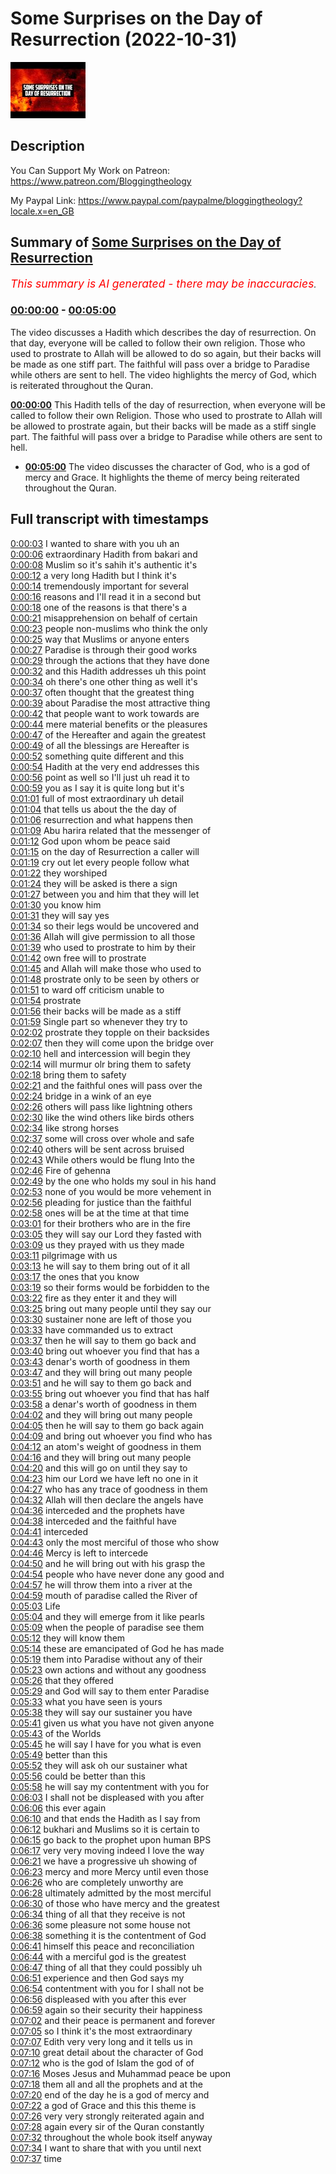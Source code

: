 # Some Surprises on the Day of Resurrection (2022-10-31)

![alt Some Surprises on the Day of Resurrection](Xzv6Inbl8co.jpg "Some Surprises on the Day of Resurrection")

## Description

You Can Support My Work on Patreon:
https://www.patreon.com/Bloggingtheology

My Paypal Link: 
https://www.paypal.com/paypalme/bloggingtheology?locale.x=en_GB

## Summary of [Some Surprises on the Day of Resurrection](https://www.youtube.com/watch?v=Xzv6Inbl8co)


*<span style="color:red; font-size:125%">This summary is AI generated - there may be inaccuracies</span>. [](/)*

### [00:00:00](https://www.youtube.com/watch?v=Xzv6Inbl8co&t=0) - [00:05:00](https://www.youtube.com/watch?v=Xzv6Inbl8co&t=300)

The video discusses a Hadith which describes the day of resurrection. On that day, everyone will be called to follow their own religion. Those who used to prostrate to Allah will be allowed to do so again, but their backs will be made as one stiff part. The faithful will pass over a bridge to Paradise while others are sent to hell. The video highlights the mercy of God, which is reiterated throughout the Quran.

**[00:00:00](https://www.youtube.com/watch?v=Xzv6Inbl8co&t=0)** This Hadith tells of the day of resurrection, when everyone will be called to follow their own Religion. Those who used to prostrate to Allah will be allowed to prostrate again, but their backs will be made as a stiff single part. The faithful will pass over a bridge to Paradise while others are sent to hell.
* **[00:05:00](https://www.youtube.com/watch?v=Xzv6Inbl8co&t=300)** The video discusses the character of God, who is a god of mercy and Grace. It highlights the theme of mercy being reiterated throughout the Quran.

## Full transcript with timestamps

[0:00:03](https://youtu.be/Xzv6Inbl8co?t=3) I wanted to share with you uh an  
[0:00:06](https://youtu.be/Xzv6Inbl8co?t=6) extraordinary Hadith from bakari and  
[0:00:08](https://youtu.be/Xzv6Inbl8co?t=8) Muslim so it's sahih it's authentic it's  
[0:00:12](https://youtu.be/Xzv6Inbl8co?t=12) a very long Hadith but I think it's  
[0:00:14](https://youtu.be/Xzv6Inbl8co?t=14) tremendously important for several  
[0:00:16](https://youtu.be/Xzv6Inbl8co?t=16) reasons and I'll read it in a second but  
[0:00:18](https://youtu.be/Xzv6Inbl8co?t=18) one of the reasons is that there's a  
[0:00:21](https://youtu.be/Xzv6Inbl8co?t=21) misapprehension on behalf of certain  
[0:00:23](https://youtu.be/Xzv6Inbl8co?t=23) people non-muslims who think the only  
[0:00:25](https://youtu.be/Xzv6Inbl8co?t=25) way that Muslims or anyone enters  
[0:00:27](https://youtu.be/Xzv6Inbl8co?t=27) Paradise is through their good works  
[0:00:29](https://youtu.be/Xzv6Inbl8co?t=29) through the actions that they have done  
[0:00:32](https://youtu.be/Xzv6Inbl8co?t=32) and this Hadith addresses uh this point  
[0:00:34](https://youtu.be/Xzv6Inbl8co?t=34) oh there's one other thing as well it's  
[0:00:37](https://youtu.be/Xzv6Inbl8co?t=37) often thought that the greatest thing  
[0:00:39](https://youtu.be/Xzv6Inbl8co?t=39) about Paradise the most attractive thing  
[0:00:42](https://youtu.be/Xzv6Inbl8co?t=42) that people want to work towards are  
[0:00:44](https://youtu.be/Xzv6Inbl8co?t=44) mere material benefits or the pleasures  
[0:00:47](https://youtu.be/Xzv6Inbl8co?t=47) of the Hereafter and again the greatest  
[0:00:49](https://youtu.be/Xzv6Inbl8co?t=49) of all the blessings are Hereafter is  
[0:00:52](https://youtu.be/Xzv6Inbl8co?t=52) something quite different and this  
[0:00:54](https://youtu.be/Xzv6Inbl8co?t=54) Hadith at the very end addresses this  
[0:00:56](https://youtu.be/Xzv6Inbl8co?t=56) point as well so I'll just uh read it to  
[0:00:59](https://youtu.be/Xzv6Inbl8co?t=59) you as I say it is quite long but it's  
[0:01:01](https://youtu.be/Xzv6Inbl8co?t=61) full of most extraordinary uh detail  
[0:01:04](https://youtu.be/Xzv6Inbl8co?t=64) that tells us about the the day of  
[0:01:06](https://youtu.be/Xzv6Inbl8co?t=66) resurrection and what happens then  
[0:01:09](https://youtu.be/Xzv6Inbl8co?t=69) Abu harira related that the messenger of  
[0:01:12](https://youtu.be/Xzv6Inbl8co?t=72) God upon whom be peace said  
[0:01:15](https://youtu.be/Xzv6Inbl8co?t=75) on the day of Resurrection a caller will  
[0:01:19](https://youtu.be/Xzv6Inbl8co?t=79) cry out let every people follow what  
[0:01:22](https://youtu.be/Xzv6Inbl8co?t=82) they worshiped  
[0:01:24](https://youtu.be/Xzv6Inbl8co?t=84) they will be asked is there a sign  
[0:01:27](https://youtu.be/Xzv6Inbl8co?t=87) between you and him that they will let  
[0:01:30](https://youtu.be/Xzv6Inbl8co?t=90) you know him  
[0:01:31](https://youtu.be/Xzv6Inbl8co?t=91) they will say yes  
[0:01:34](https://youtu.be/Xzv6Inbl8co?t=94) so their legs would be uncovered and  
[0:01:36](https://youtu.be/Xzv6Inbl8co?t=96) Allah will give permission to all those  
[0:01:39](https://youtu.be/Xzv6Inbl8co?t=99) who used to prostrate to him by their  
[0:01:42](https://youtu.be/Xzv6Inbl8co?t=102) own free will to prostrate  
[0:01:45](https://youtu.be/Xzv6Inbl8co?t=105) and Allah will make those who used to  
[0:01:48](https://youtu.be/Xzv6Inbl8co?t=108) prostrate only to be seen by others or  
[0:01:51](https://youtu.be/Xzv6Inbl8co?t=111) to ward off criticism unable to  
[0:01:54](https://youtu.be/Xzv6Inbl8co?t=114) prostrate  
[0:01:56](https://youtu.be/Xzv6Inbl8co?t=116) their backs will be made as a stiff  
[0:01:59](https://youtu.be/Xzv6Inbl8co?t=119) Single part so whenever they try to  
[0:02:02](https://youtu.be/Xzv6Inbl8co?t=122) prostrate they topple on their backsides  
[0:02:07](https://youtu.be/Xzv6Inbl8co?t=127) then they will come upon the bridge over  
[0:02:10](https://youtu.be/Xzv6Inbl8co?t=130) hell and intercession will begin they  
[0:02:14](https://youtu.be/Xzv6Inbl8co?t=134) will murmur olr bring them to safety  
[0:02:18](https://youtu.be/Xzv6Inbl8co?t=138) bring them to safety  
[0:02:21](https://youtu.be/Xzv6Inbl8co?t=141) and the faithful ones will pass over the  
[0:02:24](https://youtu.be/Xzv6Inbl8co?t=144) bridge in a wink of an eye  
[0:02:26](https://youtu.be/Xzv6Inbl8co?t=146) others will pass like lightning others  
[0:02:30](https://youtu.be/Xzv6Inbl8co?t=150) like the wind others like birds others  
[0:02:34](https://youtu.be/Xzv6Inbl8co?t=154) like strong horses  
[0:02:37](https://youtu.be/Xzv6Inbl8co?t=157) some will cross over whole and safe  
[0:02:40](https://youtu.be/Xzv6Inbl8co?t=160) others will be sent across bruised  
[0:02:43](https://youtu.be/Xzv6Inbl8co?t=163) While others would be flung Into the  
[0:02:46](https://youtu.be/Xzv6Inbl8co?t=166) Fire of gehenna  
[0:02:49](https://youtu.be/Xzv6Inbl8co?t=169) by the one who holds my soul in his hand  
[0:02:53](https://youtu.be/Xzv6Inbl8co?t=173) none of you would be more vehement in  
[0:02:56](https://youtu.be/Xzv6Inbl8co?t=176) pleading for justice than the faithful  
[0:02:58](https://youtu.be/Xzv6Inbl8co?t=178) ones will be at the time at that time  
[0:03:01](https://youtu.be/Xzv6Inbl8co?t=181) for their brothers who are in the fire  
[0:03:05](https://youtu.be/Xzv6Inbl8co?t=185) they will say our Lord they fasted with  
[0:03:09](https://youtu.be/Xzv6Inbl8co?t=189) us they prayed with us they made  
[0:03:11](https://youtu.be/Xzv6Inbl8co?t=191) pilgrimage with us  
[0:03:13](https://youtu.be/Xzv6Inbl8co?t=193) he will say to them bring out of it all  
[0:03:17](https://youtu.be/Xzv6Inbl8co?t=197) the ones that you know  
[0:03:19](https://youtu.be/Xzv6Inbl8co?t=199) so their forms would be forbidden to the  
[0:03:22](https://youtu.be/Xzv6Inbl8co?t=202) fire as they enter it and they will  
[0:03:25](https://youtu.be/Xzv6Inbl8co?t=205) bring out many people until they say our  
[0:03:30](https://youtu.be/Xzv6Inbl8co?t=210) sustainer none are left of those you  
[0:03:33](https://youtu.be/Xzv6Inbl8co?t=213) have commanded us to extract  
[0:03:37](https://youtu.be/Xzv6Inbl8co?t=217) then he will say to them go back and  
[0:03:40](https://youtu.be/Xzv6Inbl8co?t=220) bring out whoever you find that has a  
[0:03:43](https://youtu.be/Xzv6Inbl8co?t=223) denar's worth of goodness in them  
[0:03:47](https://youtu.be/Xzv6Inbl8co?t=227) and they will bring out many people  
[0:03:51](https://youtu.be/Xzv6Inbl8co?t=231) and he will say to them go back and  
[0:03:55](https://youtu.be/Xzv6Inbl8co?t=235) bring out whoever you find that has half  
[0:03:58](https://youtu.be/Xzv6Inbl8co?t=238) a denar's worth of goodness in them  
[0:04:02](https://youtu.be/Xzv6Inbl8co?t=242) and they will bring out many people  
[0:04:05](https://youtu.be/Xzv6Inbl8co?t=245) then he will say to them go back again  
[0:04:09](https://youtu.be/Xzv6Inbl8co?t=249) and bring out whoever you find who has  
[0:04:12](https://youtu.be/Xzv6Inbl8co?t=252) an atom's weight of goodness in them  
[0:04:16](https://youtu.be/Xzv6Inbl8co?t=256) and they will bring out many people  
[0:04:20](https://youtu.be/Xzv6Inbl8co?t=260) and this will go on until they say to  
[0:04:23](https://youtu.be/Xzv6Inbl8co?t=263) him our Lord we have left no one in it  
[0:04:27](https://youtu.be/Xzv6Inbl8co?t=267) who has any trace of goodness in them  
[0:04:32](https://youtu.be/Xzv6Inbl8co?t=272) Allah will then declare the angels have  
[0:04:36](https://youtu.be/Xzv6Inbl8co?t=276) interceded and the prophets have  
[0:04:38](https://youtu.be/Xzv6Inbl8co?t=278) interceded and the faithful have  
[0:04:41](https://youtu.be/Xzv6Inbl8co?t=281) interceded  
[0:04:43](https://youtu.be/Xzv6Inbl8co?t=283) only the most merciful of those who show  
[0:04:46](https://youtu.be/Xzv6Inbl8co?t=286) Mercy is left to intercede  
[0:04:50](https://youtu.be/Xzv6Inbl8co?t=290) and he will bring out with his grasp the  
[0:04:54](https://youtu.be/Xzv6Inbl8co?t=294) people who have never done any good and  
[0:04:57](https://youtu.be/Xzv6Inbl8co?t=297) he will throw them into a river at the  
[0:04:59](https://youtu.be/Xzv6Inbl8co?t=299) mouth of paradise called the River of  
[0:05:03](https://youtu.be/Xzv6Inbl8co?t=303) Life  
[0:05:04](https://youtu.be/Xzv6Inbl8co?t=304) and they will emerge from it like pearls  
[0:05:09](https://youtu.be/Xzv6Inbl8co?t=309) when the people of paradise see them  
[0:05:12](https://youtu.be/Xzv6Inbl8co?t=312) they will know them  
[0:05:14](https://youtu.be/Xzv6Inbl8co?t=314) these are emancipated of God he has made  
[0:05:19](https://youtu.be/Xzv6Inbl8co?t=319) them into Paradise without any of their  
[0:05:23](https://youtu.be/Xzv6Inbl8co?t=323) own actions and without any goodness  
[0:05:26](https://youtu.be/Xzv6Inbl8co?t=326) that they offered  
[0:05:29](https://youtu.be/Xzv6Inbl8co?t=329) and God will say to them enter Paradise  
[0:05:33](https://youtu.be/Xzv6Inbl8co?t=333) what you have seen is yours  
[0:05:38](https://youtu.be/Xzv6Inbl8co?t=338) they will say our sustainer you have  
[0:05:41](https://youtu.be/Xzv6Inbl8co?t=341) given us what you have not given anyone  
[0:05:43](https://youtu.be/Xzv6Inbl8co?t=343) of the Worlds  
[0:05:45](https://youtu.be/Xzv6Inbl8co?t=345) he will say I have for you what is even  
[0:05:49](https://youtu.be/Xzv6Inbl8co?t=349) better than this  
[0:05:52](https://youtu.be/Xzv6Inbl8co?t=352) they will ask oh our sustainer what  
[0:05:56](https://youtu.be/Xzv6Inbl8co?t=356) could be better than this  
[0:05:58](https://youtu.be/Xzv6Inbl8co?t=358) he will say my contentment with you for  
[0:06:03](https://youtu.be/Xzv6Inbl8co?t=363) I shall not be displeased with you after  
[0:06:06](https://youtu.be/Xzv6Inbl8co?t=366) this ever again  
[0:06:10](https://youtu.be/Xzv6Inbl8co?t=370) and that ends the Hadith as I say from  
[0:06:12](https://youtu.be/Xzv6Inbl8co?t=372) bukhari and Muslims so it is certain to  
[0:06:15](https://youtu.be/Xzv6Inbl8co?t=375) go back to the prophet upon human BPS  
[0:06:17](https://youtu.be/Xzv6Inbl8co?t=377) very very moving indeed I love the way  
[0:06:21](https://youtu.be/Xzv6Inbl8co?t=381) we have a progressive uh showing of  
[0:06:23](https://youtu.be/Xzv6Inbl8co?t=383) mercy and more Mercy until even those  
[0:06:26](https://youtu.be/Xzv6Inbl8co?t=386) who are completely unworthy are  
[0:06:28](https://youtu.be/Xzv6Inbl8co?t=388) ultimately admitted by the most merciful  
[0:06:30](https://youtu.be/Xzv6Inbl8co?t=390) of those who have mercy and the greatest  
[0:06:34](https://youtu.be/Xzv6Inbl8co?t=394) thing of all that they receive is not  
[0:06:36](https://youtu.be/Xzv6Inbl8co?t=396) some pleasure not some house not  
[0:06:38](https://youtu.be/Xzv6Inbl8co?t=398) something it is the contentment of God  
[0:06:41](https://youtu.be/Xzv6Inbl8co?t=401) himself this peace and reconciliation  
[0:06:44](https://youtu.be/Xzv6Inbl8co?t=404) with a merciful god is the greatest  
[0:06:47](https://youtu.be/Xzv6Inbl8co?t=407) thing of all that they could possibly uh  
[0:06:51](https://youtu.be/Xzv6Inbl8co?t=411) experience and then God says my  
[0:06:54](https://youtu.be/Xzv6Inbl8co?t=414) contentment with you for I shall not be  
[0:06:56](https://youtu.be/Xzv6Inbl8co?t=416) displeased with you after this ever  
[0:06:59](https://youtu.be/Xzv6Inbl8co?t=419) again so their security their happiness  
[0:07:02](https://youtu.be/Xzv6Inbl8co?t=422) and their peace is permanent and forever  
[0:07:05](https://youtu.be/Xzv6Inbl8co?t=425) so I think it's the most extraordinary  
[0:07:07](https://youtu.be/Xzv6Inbl8co?t=427) Edith very very long and it tells us in  
[0:07:10](https://youtu.be/Xzv6Inbl8co?t=430) great detail about the character of God  
[0:07:12](https://youtu.be/Xzv6Inbl8co?t=432) who is the god of Islam the god of of  
[0:07:16](https://youtu.be/Xzv6Inbl8co?t=436) Moses Jesus and Muhammad peace be upon  
[0:07:18](https://youtu.be/Xzv6Inbl8co?t=438) them all and all the prophets and at the  
[0:07:20](https://youtu.be/Xzv6Inbl8co?t=440) end of the day he is a god of mercy and  
[0:07:22](https://youtu.be/Xzv6Inbl8co?t=442) a god of Grace and this this theme is  
[0:07:26](https://youtu.be/Xzv6Inbl8co?t=446) very very strongly reiterated again and  
[0:07:28](https://youtu.be/Xzv6Inbl8co?t=448) again every sir of the Quran constantly  
[0:07:32](https://youtu.be/Xzv6Inbl8co?t=452) throughout the whole book itself anyway  
[0:07:34](https://youtu.be/Xzv6Inbl8co?t=454) I want to share that with you until next  
[0:07:37](https://youtu.be/Xzv6Inbl8co?t=457) time  
